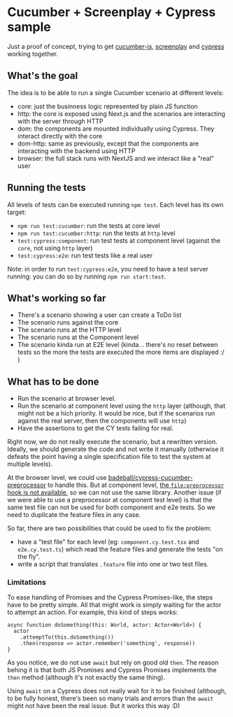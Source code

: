 # Cucumber + Screenplay + Cypress sample

Just a proof of concept, trying to get [cucumber-js](https://github.com/cucumber/cucumber-js), [screenplay](https://github.com/cucumber/screenplay.js/) and [cypress](https://cypress.io) working together.

## What's the goal

The idea is to be able to run a single Cucumber scenario at different levels:

- core: just the businness logic represented by plain JS function
- http: the core is exposed using Next.js and the scenarios are interacting with the server through HTTP
- dom: the components are mounted individually using Cypress. They interact directly with the core
- dom-http: same as previously, except that the components are interacting with the backend using HTTP
- browser: the full stack runs with NextJS and we interact like a "real" user

## Running the tests

All levels of tests can be executed running `npm test`. Each level has its own target:

- `npm run test:cucumber`: run the tests at core level
- `npm run test:cucumber:http`: run the tests at `http` level
- `test:cypress:component`: run test tests at component level (against the `core`, not using `http` layer)
- `test:cypress:e2e`: run test tests like a real user

Note: in order to run `test:cypress:e2e`, you need to have a test server running: you can do so by running `npm run start:test`.

## What's working so far

- There's a scenario showing a user can create a ToDo list
- The scenario runs against the core
- The scenario runs at the HTTP level
- The scenario runs at the Component level
- The scenario kinda run at E2E level (kinda... there's no reset between tests so the more the tests are executed the more items are displayed :/ ) 

## What has to be done

- Run the scenario at browser level.
- Run the scenario at component level using the `http` layer (although, that might not be a hich priority. It would be nice, but if the scenarios run against the real server, then the components will use `http`)
- Have the assertions to get the CY tests failing for real.

Right now, we do not really execute the scenario, but a rewritten version. Ideally, we should generate the code and not write it manually (otherwise it defeats the point having a single specification file to test the system at multiple levels).

At the browser level, we could use [badeball/cypress-cucumber-preprocessor](https://github.com/badeball/cypress-cucumber-preprocessor) to handle this. But at component level, [the `file:preprocessor` hook is not available](https://github.com/cypress-io/cypress/issues/21992), so we can not use the same library.
Another issue (if we were able to use a preprocessor at component test level) is that the same test file can not be used for both component and e2e tests. So we need to duplicate the feature files in any case.

So far, there are two possibilities that could be used to fix the problem:

- have a "test file" for each level (eg: `component.cy.test.tsx` and `e2e.cy.test.ts`) which read the feature files and generate the tests "on the fly".
- write a script that translates `.feature` file into one or two test files.

### Limitations

To ease handling of Promises and the Cypress Promises-like, the steps have to be pretty simple. All that might work is simply waiting for the actor to attempt an action.
For example, this kind of steps works:

```
async function doSomething(this: World, actor: Actor<World>) {
  actor
    .attemptTo(this.doSomething())
    .then(response => actor.remember('something', response))
}
```

As you notice, we do not use `await` but rely on good old `then`. The reason behing it is that both JS Promises and Cypress Promises implements the `then` method (although it's not exactly the same thing).

Using `await` on a Cypress does not really wait for it to be finished (although, to be fully honest, there's been so many trials and errors than the `await` might not have been the real issue. But it works this way :D)
